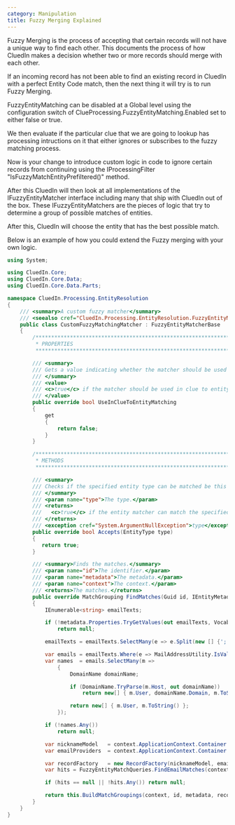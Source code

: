 ```yaml
---
category: Manipulation
title: Fuzzy Merging Explained
---
```


Fuzzy Merging is the process of accepting that certain records will not have a unique way to find each other. This documents the process of how CluedIn makes a decision whether two or more records should merge with each other. 

If an incoming record has not been able to find an existing record in CluedIn with a perfect Entity Code match, then the next thing it will try is to run Fuzzy Merging. 

FuzzyEntityMatching can be disabled at a Global level using the configuration switch of ClueProcessing.FuzzyEntityMatching.Enabled set to either false or true.

We then evaluate if the particular clue that we are going to lookup has processing intructions on it that either ignores or subscribes to the fuzzy matching process. 

Now is your change to introduce custom logic in code to ignore certain records from continuing using the IProcessingFilter "IsFuzzyMatchEntityPrefiltered()" method. 

After this CluedIn will then look at all implementations of the IFuzzyEntityMatcher interface including many that ship with CluedIn out of the box. These IFuzzyEntityMatchers are the pieces of logic that try to determine a group of possible matches of entities. 

After this, CluedIn will choose the entity that has the best possible match. 

Below is an example of how you could extend the Fuzzy merging with your own logic.

```csharp
using System;

using CluedIn.Core;
using CluedIn.Core.Data;
using CluedIn.Core.Data.Parts;

namespace CluedIn.Processing.EntityResolution
{
    /// <summary>A custom fuzzy matcher</summary>
    /// <seealso cref="CluedIn.Processing.EntityResolution.FuzzyEntityMatcherBase" />
    public class CustomFuzzyMatchingMatcher : FuzzyEntityMatcherBase
    {
        /**********************************************************************************************************
         * PROPERTIES
         **********************************************************************************************************/

        /// <summary>
        /// Gets a value indicating whether the matcher should be used in clue to entity matching.
        /// </summary>
        /// <value>
        /// <c>true</c> if the matcher should be used in clue to entity matching; otherwise, <c>false</c>.
        /// </value>
        public override bool UseInClueToEntityMatching
        {
            get
            {
                return false;
            }
        }

        /**********************************************************************************************************
         * METHODS
         **********************************************************************************************************/

        /// <summary>
        /// Checks if the specified entity type can be matched be this instance.
        /// </summary>
        /// <param name="type">The type.</param>
        /// <returns>
        ///   <c>true</c> if the entity matcher can match the specified entity type; otherwise <c>false</c>.
        /// </returns>
        /// <exception cref="System.ArgumentNullException">type</exception>
        public override bool Accepts(EntityType type)
        {
           return true;
        }

        /// <summary>Finds the matches.</summary>
        /// <param name="id">The identifier.</param>
        /// <param name="metadata">The metadata.</param>
        /// <param name="context">The context.</param>
        /// <returns>The matches.</returns>
        public override MatchGrouping FindMatches(Guid id, IEntityMetadata metadata, ExecutionContext context)
        {
 			IEnumerable<string> emailTexts;

            if (!metadata.Properties.TryGetValues(out emailTexts, Vocabularies.CluedInUser.Email, Vocabularies.CluedInUser.EmailAddresses, Vocabularies.CluedInPerson.Email))
                return null;

            emailTexts = emailTexts.SelectMany(e => e.Split(new [] {';', ',', '|'}, StringSplitOptions.RemoveEmptyEntries)).ToList();

            var emails = emailTexts.Where(e => MailAddressUtility.IsValid(e) && !MailAddressUtility.IsNoReplyEmailAddress(context, e)).Select(v => new MailAddress(v));
            var names  = emails.SelectMany(m =>
                {
                    DomainName domainName;

                    if (DomainName.TryParse(m.Host, out domainName))
                        return new[] { m.User, domainName.Domain, m.ToString() };

                    return new[] { m.User, m.ToString() };
                });

            if (!names.Any())
                return null;

            var nicknameModel   = context.ApplicationContext.Container.TryResolve<NicknameModel<string>>("PersonNicknameModel") ?? new NicknameModel<string>();
            var emailProviders  = context.ApplicationContext.Container.TryResolve<BagOfWordsModel<string>>("EmailProviders") ?? new BagOfWordsModel<string>();

            var recordFactory   = new RecordFactory(nicknameModel, emailProviders);
            var hits = FuzzyEntityMatchQueries.FindEmailMatches(context, metadata, names);

            if (hits == null || !hits.Any()) return null;

            return this.BuildMatchGroupings(context, id, metadata, recordFactory, hits);
        }
    }
}
```